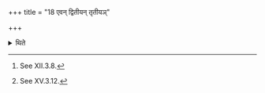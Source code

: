 +++
title = "18 एवन् द्वितीयन् तृतीयञ्"

+++

<details><summary>थिते</summary>

18. In the same maner he fumigates the second and the third (Mahāvīras).[^1] (He fumigates) the other (utensils) silently (i.e. without reciting any formula).[^2]  

[^1]: See XII.3.8.  

[^2]: See XV.3.12. 
</details>
